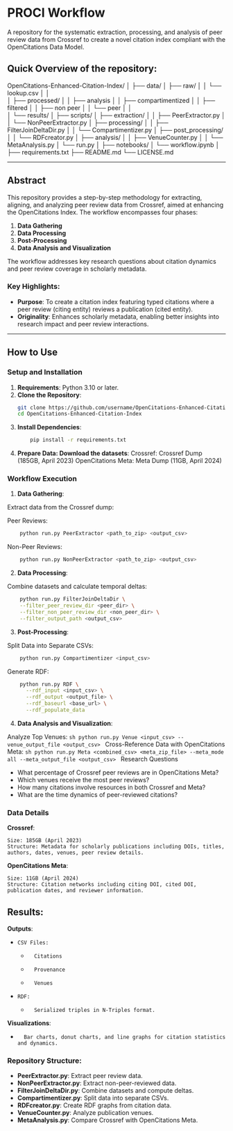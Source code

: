 # PROCI Workflow

A repository for the systematic extraction, processing, and analysis of peer review data from Crossref to create a novel citation index compliant with the OpenCitations Data Model.

## Quick Overview of the repository:
OpenCitations-Enhanced-Citation-Index/
│
├── data/
│   ├── raw/
│   │   └── lookup.csv
│   │    
│   ├── processed/
│   │   ├── analysis
│   │   ├── compartimentized
│   │   ├── filtered
│   │   ├── non peer
│   │   └── peer
│   │  
│   └── results/
│
├── scripts/
│   ├── extraction/
│   │   ├── PeerExtractor.py
│   │   └── NonPeerExtractor.py
│   ├── processing/
│   │   ├── FilterJoinDeltaDir.py
│   │   └── Compartimentizer.py
│   ├── post_processing/
│   │   └── RDFcreator.py
│   ├── analysis/
│   │   ├── VenueCounter.py
│   │   └── MetaAnalysis.py
│   └── run.py
│
├── notebooks/
│   └── workflow.ipynb
│
├── requirements.txt
├── README.md
└── LICENSE.md


---

## Abstract

This repository provides a step-by-step methodology for extracting, aligning, and analyzing peer review data from Crossref, aimed at enhancing the OpenCitations Index. The workflow encompasses four phases:

1. **Data Gathering**
2. **Data Processing**
3. **Post-Processing**
4. **Data Analysis and Visualization**

The workflow addresses key research questions about citation dynamics and peer review coverage in scholarly metadata.

### Key Highlights:
- **Purpose**: To create a citation index featuring typed citations where a peer review (citing entity) reviews a publication (cited entity).
- **Originality**: Enhances scholarly metadata, enabling better insights into research impact and peer review interactions.

---

## How to Use

### Setup and Installation

1. **Requirements**: Python 3.10 or later.
2. **Clone the Repository**:
   ```bash
   git clone https://github.com/username/OpenCitations-Enhanced-Citation-Index
   cd OpenCitations-Enhanced-Citation-Index

3. **Install Dependencies**:
    ```sh
        pip install -r requirements.txt
    ```
4. **Prepare Data: Download the datasets**:
        Crossref: Crossref Dump (185GB, April 2023)
        OpenCitations Meta: Meta Dump (11GB, April 2024)

### Workflow Execution

1. **Data Gathering**:

Extract data from the Crossref dump:

Peer Reviews:
```sh
    python run.py PeerExtractor <path_to_zip> <output_csv>
```
Non-Peer Reviews:
```sh
    python run.py NonPeerExtractor <path_to_zip> <output_csv>
```
2. **Data Processing**:

Combine datasets and calculate temporal deltas:
```sh
    python run.py FilterJoinDeltaDir \
    --filter_peer_review_dir <peer_dir> \
    --filter_non_peer_review_dir <non_peer_dir> \
    --filter_output_path <output_csv>
```
3. **Post-Processing**:

Split Data into Separate CSVs:
```sh
    python run.py Compartimentizer <input_csv>
```
Generate RDF:
```sh
    python run.py RDF \
      --rdf_input <input_csv> \
      --rdf_output <output_file> \
      --rdf_baseurl <base_url> \
      --rdf_populate_data
```
4. **Data Analysis and Visualization**:

Analyze Top Venues:
    ```sh
    python run.py Venue <input_csv> --venue_output_file <output_csv>
    ```
Cross-Reference Data with OpenCitations Meta:
    ```sh
        python run.py Meta <combined_csv> <meta_zip_file> --meta_mode all --meta_output_file <output_csv>
    ```
Research Questions

- What percentage of Crossref peer reviews are in OpenCitations Meta?
- Which venues receive the most peer reviews?
- How many citations involve resources in both Crossref and Meta?
- What are the time dynamics of peer-reviewed citations?

### Data Details
**Crossref**:

    Size: 185GB (April 2023)
    Structure: Metadata for scholarly publications including DOIs, titles, authors, dates, venues, peer review details.

**OpenCitations Meta**:

    Size: 11GB (April 2024)
    Structure: Citation networks including citing DOI, cited DOI, publication dates, and reviewer information.

## Results:

**Outputs**:

-     CSV Files:
  -       Citations
  -       Provenance
  -       Venues
-     RDF:
  -       Serialized triples in N-Triples format.
**Visualizations**:
-       Bar charts, donut charts, and line graphs for citation statistics and dynamics.

### Repository Structure:

-   **PeerExtractor.py**: Extract peer review data.
-   **NonPeerExtractor.py**: Extract non-peer-reviewed data.
-   **FilterJoinDeltaDir.py**: Combine datasets and compute deltas.
-   **Compartimentizer.py**: Split data into separate CSVs.
-   **RDFcreator.py**: Create RDF graphs from citation data.
-   **VenueCounter.py**: Analyze publication venues.
-   **MetaAnalysis.py**: Compare Crossref with OpenCitations Meta.